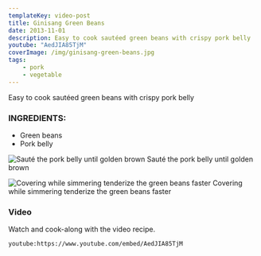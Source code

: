 ```yaml
---
templateKey: video-post
title: Ginisang Green Beans
date: 2013-11-01
description: Easy to cook sautéed green beans with crispy pork belly
youtube: "AedJIA85TjM"
coverImage: /img/ginisang-green-beans.jpg
tags:
    - pork
    - vegetable
---
```


Easy to cook sautéed green beans with crispy pork belly

### INGREDIENTS:
* Green beans
* Pork belly

![Sauté the pork belly until golden brown](/img/golder-brown-pork-belly.jpg)
Sauté the pork belly until golden brown

![Covering while simmering tenderize the green beans faster](/img/cooking-green-beans.jpg)
Covering while simmering tenderize the green beans faster

### Video
Watch and cook-along with the video recipe.

`youtube:https://www.youtube.com/embed/AedJIA85TjM`